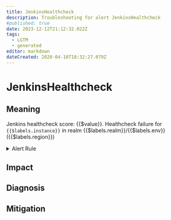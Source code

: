 ```yaml
---
title: JenkinsHealthcheck
description: Troubleshooting for alert JenkinsHealthcheck
#published: true
date: 2023-12-12T21:12:32.022Z
tags: 
  - LGTM
  - generated
editor: markdown
dateCreated: 2020-04-10T18:32:27.079Z
---
```


# JenkinsHealthcheck

## Meaning
[//]: # "Short paragraph that explains what the alert means"
Jenkins healthcheck score: {{$value}}. Healthcheck failure for `{{$labels.instance}}` in realm {{$labels.realm}}/{{$labels.env}} ({{$labels.region}})

<details>
  <summary>Alert Rule</summary>

{{% rule "jenkins/metric-plugin.yml" "JenkinsHealthcheck" %}}

{{% comment %}}

```yaml
alert: JenkinsHealthcheck
expr: jenkins_health_check_score < 1
for: 0m
labels:
    severity: critical
annotations:
    summary: Jenkins healthcheck (instance {{ $labels.instance }})
    description: |-
        Jenkins healthcheck score: {{$value}}. Healthcheck failure for `{{$labels.instance}}` in realm {{$labels.realm}}/{{$labels.env}} ({{$labels.region}})
          VALUE = {{ $value }}
          LABELS = {{ $labels }}
    runbook: https://github.com/srerun/prometheus-alerts/blob/main/content/runbooks/metric-plugin/JenkinsHealthcheck.md

```

{{% /comment %}}

</details>


## Impact
[//]: # "What could / will happen if the alert is not addressed"



## Diagnosis
[//]: # "Steps to take to identify the cause of the problem"



## Mitigation
[//]: # "The steps necessary to resolve the alert"
